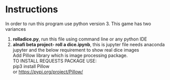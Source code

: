 # Instructions
In order to run this program use python version 3.
This game has two variances
1. __rolladice.py__, run this file using command line or any python IDE
2. __alnafi beta project- roll a dice.ipynb__, this is jupyter file needs anaconda jupyter and the below requirement to show real dice images<br/>
Add Pillow library which is image processing package.\
 TO INSTALL REQUESTS PACKAGE USE:\
  pip3 install Pillow\
  or https://pypi.org/project/Pillow/
 
 
